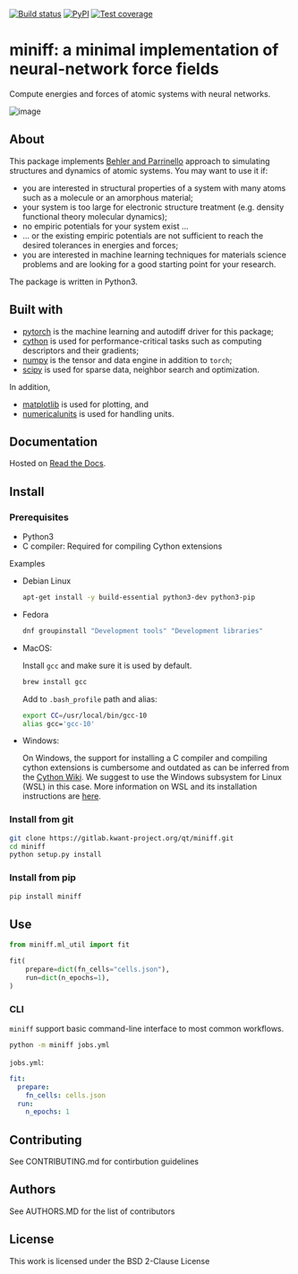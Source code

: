[![Build status](https://gitlab.kwant-project.org/pulkin/miniff/badges/master/pipeline.svg)](https://gitlab.kwant-project.org/pulkin/miniff/pipelines)
[![PyPI](https://img.shields.io/pypi/v/miniff)](https://pypi.org/project/miniff/)
[![Test coverage](https://gitlab.kwant-project.org/qt/miniff/badges/master/coverage.svg)](https://pypi.org/project/miniff/)

miniff: a minimal implementation of neural-network force fields
===============================================================

Compute energies and forces of atomic systems with neural networks.

![image](images/atomic-structure.svg)

About
-----

This package implements [Behler and Parrinello](https://doi.org/10.1103/PhysRevLett.98.146401) approach to simulating
structures and dynamics of atomic systems. You may want to use it if:

- you are interested in structural properties of a system with many atoms such as a molecule or an amorphous material;
- your system is too large for electronic structure treatment (e.g. density functional theory molecular dynamics);
- no empiric potentials for your system exist ...
- ... or the existing empiric potentials are not sufficient to reach the desired tolerances in energies and forces;
- you are interested in machine learning techniques for materials science problems and are looking for a good starting point for your research.

The package is written in Python3.

Built with
----------

- [pytorch](https://pytorch.org/) is the machine learning and autodiff driver for this package;
- [cython](https://cython.org/) is used for performance-critical tasks such as computing descriptors and their
  gradients;
- [numpy](https://numpy.org) is the tensor and data engine in addition to `torch`;
- [scipy](https://www.scipy.org/) is used for sparse data, neighbor search and optimization.

In addition,

- [matplotlib](https://matplotlib.org) is used for plotting, and
- [numericalunits](https://github.com/sbyrnes321/numericalunits) is used for handling units.


Documentation
-------------

Hosted on [Read the Docs](https://miniff.readthedocs.io/en/latest/).

Install
-------

### Prerequisites

* Python3
* C compiler: Required for compiling Cython extensions

Examples 

- Debian Linux
  ```bash
  apt-get install -y build-essential python3-dev python3-pip
  ```
- Fedora
  ```bash
  dnf groupinstall "Development tools" "Development libraries"
  ```
- MacOS:

  Install `gcc` and make sure it is used by default.
  ```bash
  brew install gcc
  ```
  Add to `.bash_profile` path and alias:
  ```bash
  export CC=/usr/local/bin/gcc-10
  alias gcc='gcc-10'
  ```
- Windows:

  On Windows, the support for installing a C compiler and compiling cython extensions is cumbersome and outdated
  as can be inferred from the [Cython Wiki](https://github.com/cython/cython/wiki/CythonExtensionsOnWindows).
  We suggest to use the Windows subsystem for Linux (WSL) in this case.
  More information on WSL and its installation instructions are [here](https://docs.microsoft.com/en-us/windows/wsl/install-win10).

### Install from git

```bash
git clone https://gitlab.kwant-project.org/qt/miniff.git
cd miniff
python setup.py install
```

### Install from pip 

```bash
pip install miniff
```

Use
---

```python
from miniff.ml_util import fit

fit(
    prepare=dict(fn_cells="cells.json"),
    run=dict(n_epochs=1),
)
```

### CLI

``miniff`` support basic command-line interface to most common workflows.

```bash
python -m miniff jobs.yml
```

``jobs.yml``:

```yaml
fit:
  prepare:
    fn_cells: cells.json
  run:
    n_epochs: 1
```

Contributing
------------

See CONTRIBUTING.md for contirbution guidelines

Authors
-------

See AUTHORS.MD for the list of contributors

License
-------

This work is licensed under the BSD 2-Clause License
